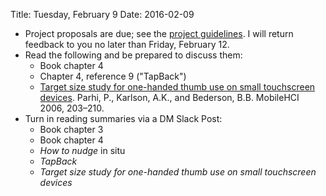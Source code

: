 Title: Tuesday, February 9
Date: 2016-02-09

- Project proposals are due; see the [project
	guidelines](project_guidelines.html). I will return feedback to you
	no later than Friday, February 12.
- Read the following and be prepared to discuss them:
	- Book chapter 4
	- Chapter 4, reference 9 ("TapBack")
	- [Target size study for one-handed thumb use on small touchscreen
		devices](http://dl.acm.org/citation.cfm?doid=1152215.1152260).
		Parhi, P., Karlson, A.K., and Bederson, B.B. MobileHCI 2006, 203–210.
- Turn in reading summaries via a DM Slack Post:
	- Book chapter 3
	- Book chapter 4
	- _How to nudge_ in situ
	- _TapBack_
	- _Target size study for one-handed thumb use on small touchscreen devices_

